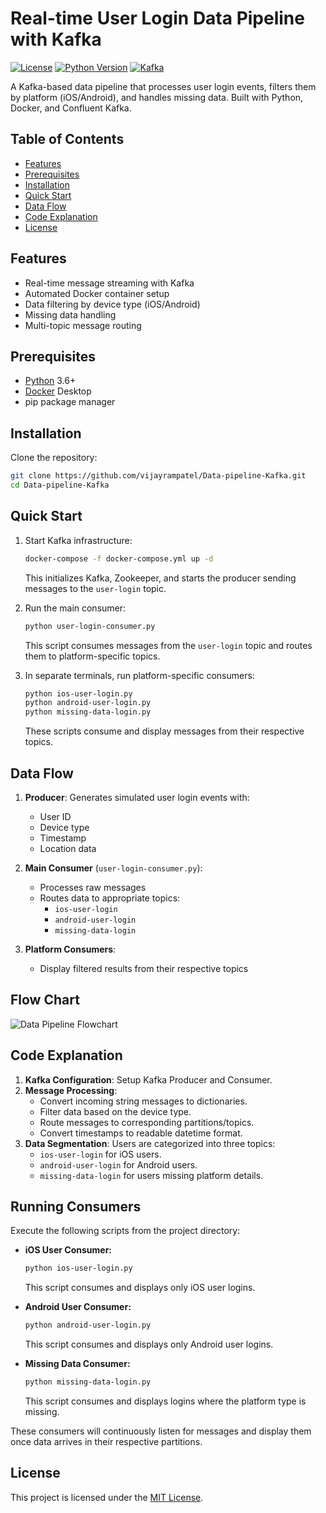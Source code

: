 
# Real-time User Login Data Pipeline with Kafka

[![License](https://img.shields.io/badge/License-MIT-blue.svg)](LICENSE)
[![Python Version](https://img.shields.io/badge/python-3.6%2B-blue)](https://www.python.org/)
[![Kafka](https://img.shields.io/badge/Apache_Kafka-2.8+-red)](https://kafka.apache.org/)

A Kafka-based data pipeline that processes user login events, filters them by platform (iOS/Android), and handles missing data. Built with Python, Docker, and Confluent Kafka.


## Table of Contents
- [Features](#features)
- [Prerequisites](#prerequisites)
- [Installation](#installation)
- [Quick Start](#quick-start)
- [Data Flow](#data-flow)
- [Code Explanation](#code-explanation)
- [License](#license)

## Features
- Real-time message streaming with Kafka
- Automated Docker container setup
- Data filtering by device type (iOS/Android)
- Missing data handling
- Multi-topic message routing

## Prerequisites
- [Python](https://www.python.org/) 3.6+
- [Docker](https://www.docker.com/) Desktop
- pip package manager

## Installation
Clone the repository:
   ```bash
   git clone https://github.com/vijayrampatel/Data-pipeline-Kafka.git
   cd Data-pipeline-Kafka
   ```

## Quick Start
1. Start Kafka infrastructure:
   ```bash
   docker-compose -f docker-compose.yml up -d
   ```
   This initializes Kafka, Zookeeper, and starts the producer sending messages to the `user-login` topic.

2. Run the main consumer:
   ```bash
   python user-login-consumer.py
   ```
   This script consumes messages from the `user-login` topic and routes them to platform-specific topics.

3. In separate terminals, run platform-specific consumers:
   ```bash
   python ios-user-login.py
   python android-user-login.py
   python missing-data-login.py
   ```
   These scripts consume and display messages from their respective topics.

## Data Flow
1. **Producer**: Generates simulated user login events with:
   - User ID
   - Device type
   - Timestamp
   - Location data

2. **Main Consumer** (`user-login-consumer.py`):
   - Processes raw messages
   - Routes data to appropriate topics:
     - `ios-user-login`
     - `android-user-login`
     - `missing-data-login`

3. **Platform Consumers**:
   - Display filtered results from their respective topics

## Flow Chart
![Data Pipeline Flowchart](https://github.com/vijayrampatel/Data-pipeline-Kafka/assets/145386038/52db37eb-7b2c-4c36-a678-13fd01a4b576)

## Code Explanation
1. **Kafka Configuration**: Setup Kafka Producer and Consumer.
2. **Message Processing**:
   - Convert incoming string messages to dictionaries.
   - Filter data based on the device type.
   - Route messages to corresponding partitions/topics.
   - Convert timestamps to readable datetime format.
3. **Data Segmentation**: Users are categorized into three topics:
   - `ios-user-login` for iOS users.
   - `android-user-login` for Android users.
   - `missing-data-login` for users missing platform details.

## Running Consumers
Execute the following scripts from the project directory:

- **iOS User Consumer:**
  ```bash
  python ios-user-login.py
  ```
  This script consumes and displays only iOS user logins.

- **Android User Consumer:**
  ```bash
  python android-user-login.py
  ```
  This script consumes and displays only Android user logins.

- **Missing Data Consumer:**
  ```bash
  python missing-data-login.py
  ```
  This script consumes and displays logins where the platform type is missing.

These consumers will continuously listen for messages and display them once data arrives in their respective partitions.

## License
This project is licensed under the [MIT License](LICENSE).

